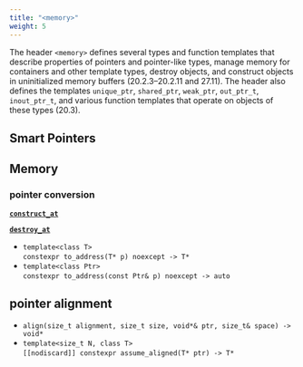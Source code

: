 ```yaml
---
title: "<memory>"
weight: 5
---
```


The header `<memory>` defines several types and function templates that describe
properties of pointers and pointer-like types, manage memory for containers and
other template types, destroy objects, and construct objects in uninitialized
memory buffers (20.2.3–20.2.11 and 27.11). The header also defines the templates
`unique_ptr`, `shared_ptr`, `weak_ptr`, `out_ptr_t`, `inout_ptr_t`, and various
function templates that operate on objects of these types (20.3).

## Smart Pointers

## Memory

### pointer conversion

[**`construct_at`**]()

[**`destroy_at`**]()

- `template<class T>`\
  `constexpr to_address(T* p) noexcept -> T*`
- `template<class Ptr>`\
  `constexpr to_address(const Ptr& p) noexcept -> auto`

## pointer alignment

- `align(size_t alignment, size_t size, void*& ptr, size_t& space) -> void*`
- `template<size_t N, class T>`\
  `[[nodiscard]] constexpr assume_aligned(T* ptr) -> T*`
